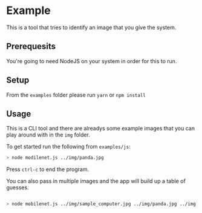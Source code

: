 # Example

This is a tool that tries to identify an image that you give the system.

## Prerequesits

You're going to need NodeJS on your system in order for this to run.

## Setup

From the `examples` folder please run `yarn` or `npm install`

## Usage

This is a CLI tool and there are alreadys some example images that you can play around with in the `img` folder.

To get started run the following from `examples/js`:

```bash
> node modilenet.js ../img/panda.jpg
```

Press `ctrl-c` to end the program.

You can also pass in multiple images and the app will build up a table of guesses.

```bash

> node mobilenet.js ../img/sample_computer.jpg ../img/panda.jpg ../img sample_dog.jpg

```
